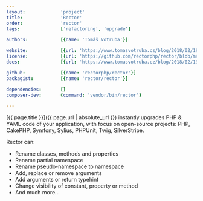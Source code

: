 ```yaml
---
layout:             'project'
title:              'Rector'
order:              'rector'
tags:               ['refactoring', 'upgrade']

authors:            [{name: 'Tomáš Votruba'}]

website:            [{url: 'https://www.tomasvotruba.cz/blog/2018/02/19/rector-part-1-what-and-how/'}] 
license:            [{url: 'https://github.com/rectorphp/rector/blob/master/LICENSE', label: 'MIT License'}] 
docs:               [{url: 'https://www.tomasvotruba.cz/blog/2018/02/19/rector-part-1-what-and-how/'}] 

github:             [{name: 'rectorphp/rector'}] 
packagist:          [{name: 'rector/rector'}]

dependencies:       []
composer-dev:       {command: 'vendor/bin/rector'}

---
```


[{{ page.title }}]({{ page.url | absolute_url }}) instantly upgrades PHP & YAML code of your application,
with focus on open-source projects: PHP, CakePHP, Symfony, Sylius, PHPUnit, Twig, SilverStripe.

<!--more--> 

Rector can:

- Rename classes, methods and properties
- Rename partial namespace
- Rename pseudo-namespace to namespace
- Add, replace or remove arguments
- Add arguments or return typehint
- Change visibility of constant, property or method
- And much more...
